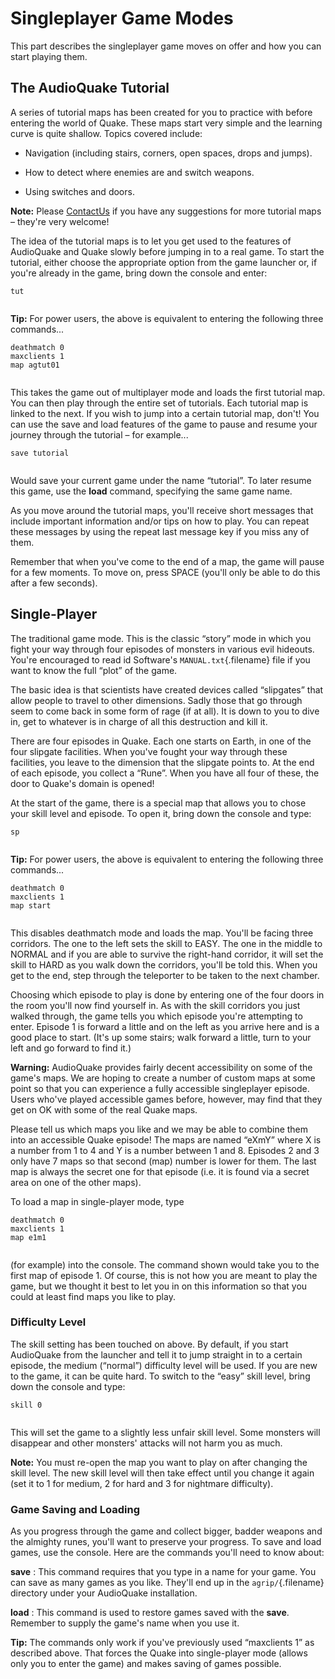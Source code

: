 Singleplayer Game Modes
=======================

This part describes the singleplayer game moves on offer and how you can
start playing them.

The AudioQuake Tutorial
-----------------------

A series of tutorial maps has been created for you to practice with
before entering the world of Quake. These maps start very simple and the
learning curve is quite shallow. Topics covered include:

-   Navigation (including stairs, corners, open spaces, drops and
    jumps).

-   How to detect where enemies are and switch weapons.

-   Using switches and doors.

**Note:** Please [ContactUs](http://www.agrip.org.uk/ContactUs) if you
have any suggestions for more tutorial maps – they're very welcome!

The idea of the tutorial maps is to let you get used to the features of
AudioQuake and Quake slowly before jumping in to a real game. To start
the tutorial, either choose the appropriate option from the game
launcher or, if you're already in the game, bring down the console and
enter:

~~~~ {.screen}
tut
            
~~~~

**Tip:** For power users, the above is equivalent to entering the
following three commands...

~~~~ {.screen}
deathmatch 0
maxclients 1
map agtut01
                
~~~~

This takes the game out of multiplayer mode and loads the first tutorial
map. You can then play through the entire set of tutorials. Each
tutorial map is linked to the next. If you wish to jump into a certain
tutorial map, don't! You can use the save and load features of the game
to pause and resume your journey through the tutorial – for example...

~~~~ {.screen}
save tutorial
            
~~~~

Would save your current game under the name “tutorial”. To later resume
this game, use the **load** command, specifying the same game name.

As you move around the tutorial maps, you'll receive short messages that
include important information and/or tips on how to play. You can repeat
these messages by using the repeat last message key if you miss any of
them.

Remember that when you've come to the end of a map, the game will pause
for a few moments. To move on, press SPACE (you'll only be able to do
this after a few seconds).

Single-Player
-------------

The traditional game mode. This is the classic “story” mode in which you
fight your way through four episodes of monsters in various evil
hideouts. You're encouraged to read id Software's
`MANUAL.txt`{.filename} file if you want to know the full “plot” of the
game.

The basic idea is that scientists have created devices called
“slipgates” that allow people to travel to other dimensions. Sadly those
that go through seem to come back in some form of rage (if at all). It
is down to you to dive in, get to whatever is in charge of all this
destruction and kill it.

There are four episodes in Quake. Each one starts on Earth, in one of
the four slipgate facilities. When you've fought your way through these
facilities, you leave to the dimension that the slipgate points to. At
the end of each episode, you collect a “Rune”. When you have all four of
these, the door to Quake's domain is opened!

At the start of the game, there is a special map that allows you to
chose your skill level and episode. To open it, bring down the console
and type:

~~~~ {.screen}
sp
            
~~~~

**Tip:** For power users, the above is equivalent to entering the
following three commands...

~~~~ {.screen}
deathmatch 0
maxclients 1
map start
                
~~~~

This disables deathmatch mode and loads the map. You'll be facing three
corridors. The one to the left sets the skill to EASY. The one in the
middle to NORMAL and if you are able to survive the right-hand corridor,
it will set the skill to HARD as you walk down the corridors, you'll be
told this. When you get to the end, step through the teleporter to be
taken to the next chamber.

Choosing which episode to play is done by entering one of the four doors
in the room you'll now find yourself in. As with the skill corridors you
just walked through, the game tells you which episode you're attempting
to enter. Episode 1 is forward a little and on the left as you arrive
here and is a good place to start. (It's up some stairs; walk forward a
little, turn to your left and go forward to find it.)

**Warning:** AudioQuake provides fairly decent accessibility on some of
the game's maps. We are hoping to create a number of custom maps at some
point so that you can experience a fully accessible singleplayer
episode. Users who've played accessible games before, however, may find
that they get on OK with some of the real Quake maps.

Please tell us which maps you like and we may be able to combine them
into an accessible Quake episode! The maps are named “eXmY” where X is a
number from 1 to 4 and Y is a number between 1 and 8. Episodes 2 and 3
only have 7 maps so that second (map) number is lower for them. The last
map is always the secret one for that episode (i.e. it is found via a
secret area on one of the other maps).

To load a map in single-player mode, type

~~~~ {.screen}
deathmatch 0
maxclients 1
map e1m1
                
~~~~

(for example) into the console. The command shown would take you to the
first map of episode 1. Of course, this is not how you are meant to play
the game, but we thought it best to let you in on this information so
that you could at least find maps you like to play.

### Difficulty Level

The skill setting has been touched on above. By default, if you start
AudioQuake from the launcher and tell it to jump straight in to a
certain episode, the medium (“normal”) difficulty level will be used. If
you are new to the game, it can be quite hard. To switch to the “easy”
skill level, bring down the console and type:

~~~~ {.screen}
skill 0
                
~~~~

This will set the game to a slightly less unfair skill level. Some
monsters will disappear and other monsters' attacks will not harm you as
much.

**Note:** You must re-open the map you want to play on after changing
the skill level. The new skill level will then take effect until you
change it again (set it to 1 for medium, 2 for hard and 3 for nightmare
difficulty).

### Game Saving and Loading

As you progress through the game and collect bigger, badder weapons and
the almighty runes, you'll want to preserve your progress. To save and
load games, use the console. Here are the commands you'll need to know
about:

**save**
:   This command requires that you type in a name for your game. You can
    save as many games as you like. They'll end up in the
    `agrip/`{.filename} directory under your AudioQuake installation.

**load**
:   This command is used to restore games saved with the **save**.
    Remember to supply the game's name when you use it.

**Tip:** The commands only work if you've previously used “maxclients 1”
as described above. That forces the Quake into single-player mode
(allows only you to enter the game) and makes saving of games possible.
